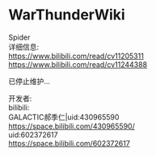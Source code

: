 # WarThunderWiki
Spider<br>
详细信息:<br>
https://www.bilibili.com/read/cv11205311<br>
https://www.bilibili.com/read/cv11244388<br>

已停止维护...


















开发者:<br>
bilibili:<br>
GALACTIC郝季仁|uid:430965590<br>
https://space.bilibili.com/430965590/<br>
uid:602372617<br>
https://space.bilibili.com/602372617<br>

